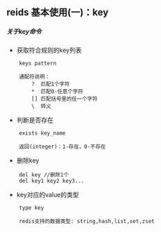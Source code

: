## reids 基本使用(一)：key

##### 关于key命令

* 获取符合规则的key列表

```
    keys pattern 

    通配符说明：
        ?  匹配1个字符
        *  匹配0-任意个字符
        [] 匹配括号里的任一个字符
        \  转义
```

* 判断是否存在

```
    exists key_name  

    返回(integer)：1-存在，0-不存在
```

* 删除key
 
```
    del key //删除1个
    del key1 key2 key3...
```

* key对应的value的类型

```
    type key

    redis支持的数据类型: string,hash,list,set,zset
```
